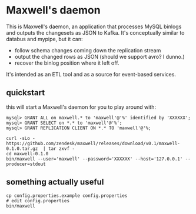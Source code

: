 # Maxwell's daemon

This is Maxwell's daemon, an application that processes MySQL binlogs and outputs the changesets as JSON to Kafka.
It's conceptually similar to databus and mypipe, but it can:

- follow schema changes coming down the replication stream
- output the changed rows as JSON (should we support avro?  I dunno.)
- recover the binlog position where it left off.

It's intended as an ETL tool and as a source for event-based services.

## quickstart

this will start a Maxwell's daemon for you to play around with:

```
mysql> GRANT ALL on maxwell.* to 'maxwell'@'%' identified by 'XXXXXX';
mysql> GRANT SELECT on *.* to 'maxwell'@'%';
mysql> GRANT REPLICATION CLIENT ON *.* TO 'maxwell'@'%;

curl -sLo - https://github.com/zendesk/maxwell/releases/download/v0.1/maxwell-0.1.0.tar.gz  | tar zxvf -
cd maxwell-0.1.0
bin/maxwell --user='maxwell' --password='XXXXXX' --host='127.0.0.1' --producer=stdout

```

## something actually useful

```
cp config.properties.example config.properties
# edit config.properties
bin/maxwell
```

